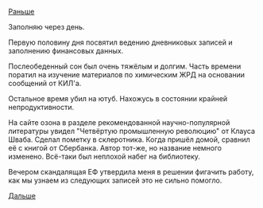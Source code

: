 [Раньше](2018.10.21.md)

Заполняю через день.

Первую половину дня посвятил ведению дневниковых записей и заполнению финансовых данных.

Послеобеденный сон был очень тяжёлым и долгим.
Часть времени поратил на изучение материалов по химическим ЖРД на основании сообщений от КИЛ'а.

Остальное время убил на ютуб.
Нахожусь в состоянии крайней непродуктивности.

На сайте озона в разделе рекомендованной научно-популярной литературы увидел "Четвёртую промышленную революцию" от Клауса Шваба. Сделал пометку в склеротника.
Когда пришёл домой, сравнил её с книгой от Сбербанка. Автор тот-же, но название немного изменено. Всё-таки был неплохой набег на библиотеку.

Вечером скандалящая ЕФ утвердила меня в решении фигачить работу, как мы узнаем из следующих записей это не сильно помогло.

[Дальше](2018.10.23.md)